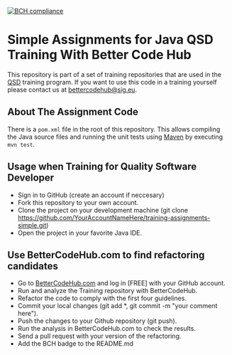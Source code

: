 [![BCH compliance](https://bettercodehub.com/edge/badge/BetterCodeHubTraining/training-assignments-simple)](https://bettercodehub.com)

Simple Assignments for Java QSD Training With Better Code Hub
==========
This repository is part of a set of training repositories that are used in the [QSD](https://www.sig.eu/lp/qsd/) training program. If you want to use this code in a training yourself please contact us at <bettercodehub@sig.eu>.

About The Assignment Code
-----------
There is a `pom.xml` file in the root of this repository. This allows compiling the Java source files and running the unit tests using [Maven](https://maven.apache.org) by executing `mvn test`.

Usage when Training for Quality Software Developer
-----------

* Sign in to GitHub (create an account if neccesary)
* Fork this repository to your own account.
* Clone the project on your development machine (git clone https://github.com/YourAccountNameHere/training-assignments-simple.git)
* Open the project in your favorite Java IDE.

Use BetterCodeHub.com to find refactoring candidates
-----------

* Go to [BetterCodeHub.com](https://bettercodehub.com) and log in [FREE] with your GitHub account.
* Run and analyze the Training repository with BetterCodeHub.
* Refactor the code to comply with the first four guidelines.
* Commit your local changes (git add *, git commit -m "your comment here").
* Push the changes to your Github repository (git push).
* Run the analysis in BetterCodeHub.com to check the results.
* Send a pull request with your version of the refactoring.
* Add the BCH badge to the README.md

